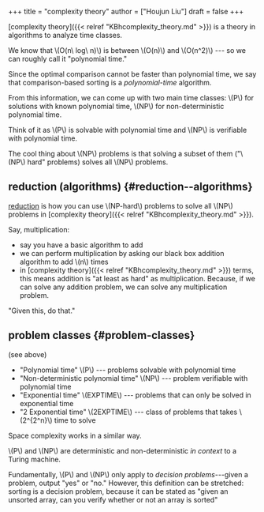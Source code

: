 +++
title = "complexity theory"
author = ["Houjun Liu"]
draft = false
+++

[complexity theory]({{< relref "KBhcomplexity_theory.md" >}}) is a theory in algorithms to analyze time classes.

We know that \\(O(n\ log\ n)\\) is between \\(O(n)\\) and \\(O(n^2)\\) --- so we can roughly call it "polynomial time."

Since the optimal comparison cannot be faster than polynomial time, we say that comparison-based sorting is a _polynomial-time_ algorithm.

From this information, we can come up with two main time classes: \\(P\\) for solutions with known polynomial time, \\(NP\\) for non-deterministic polynomial time.

Think of it as \\(P\\) is solvable with polynomial time and \\(NP\\) is verifiable with polynomial time.

The cool thing about \\(NP\\) problems is that solving a subset of them ("\\(NP\\) hard" problems) solves all \\(NP\\) problems.


## reduction (algorithms) {#reduction--algorithms}

[reduction](#reduction--algorithms) is how you can use \\(NP-hard\\) problems to solve all \\(NP\\) problems in [complexity theory]({{< relref "KBhcomplexity_theory.md" >}}).

Say, multiplication:

-   say you have a basic algorithm to add
-   we can perform multiplication by asking our black box addition algorithm to add \\(n\\) times
-   in [complexity theory]({{< relref "KBhcomplexity_theory.md" >}}) terms, this means addition is "at least as hard" as multiplication. Because, if we can solve any addition problem, we can solve any multiplication problem.

"Given this, do that."


## problem classes {#problem-classes}

(see above)

-   "Polynomial time" \\(P\\) --- problems solvable with polynomial time
-   "Non-deterministic polynomial time" \\(NP\\) --- problem verifiable with polynomial time
-   "Exponential time" \\(EXPTIME\\) --- problems that can only be solved in exponential time
-   "2 Exponential time" \\(2EXPTIME\\) --- class of problems that takes \\(2^{2^n}\\) time to solve

Space complexity works in a similar way.

\\(P\\) and \\(NP\\) are deterministic and non-deterministic _in context_ to a Turing machine.

Fundamentally, \\(P\\) and \\(NP\\) only apply to _decision problems_---given a problem, output "yes" or "no." However, this definition can be stretched: sorting is a decision problem, because it can be stated as "given an unsorted array, can you verify whether or not an array is sorted"
